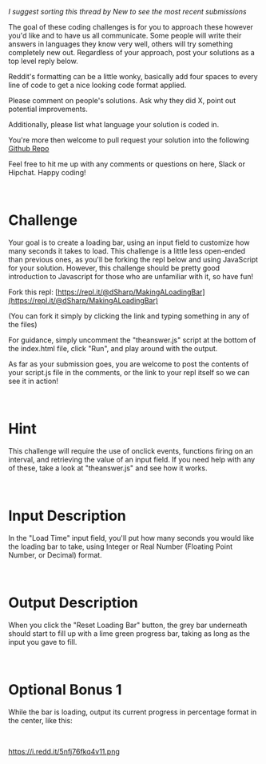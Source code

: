 *I suggest sorting this thread by New to see the most recent submissions*

The goal of these coding challenges is for you to approach these however you'd like and to have us all communicate. Some people will write their answers in languages they know very well, others will try something completely new out. Regardless of your approach, post your solutions as a top level reply below.

Reddit's formatting can be a little wonky, basically add four spaces to every line of code to get a nice looking code format applied.

Please comment on people's solutions. Ask why they did X, point out potential improvements.

Additionally, please list what language your solution is coded in.

You're more then welcome to pull request your solution into the following [Github Repo](https://github.com/GregHilston/Code-Foo)

Feel free to hit me up with any comments or questions on here, Slack or Hipchat. Happy coding!

&#x200B;

# Challenge

Your goal is to create a loading bar, using an input field to customize how many seconds it takes to load. This challenge is a little less open-ended than previous ones, as you'll be forking the repl below and using JavaScript for your solution. However, this challenge should be pretty good introduction to Javascript for those who are unfamiliar with it, so have fun!

Fork this repl: [https://repl.it/@dSharp/MakingALoadingBar](https://repl.it/@dSharp/MakingALoadingBar)

(You can fork it simply by clicking the link and typing something in any of the files)

For guidance, simply uncomment the "theanswer.js" script at the bottom of the index.html file, click "Run", and play around with the output.

As far as your submission goes, you are welcome to post the contents of your script.js file in the comments, or the link to your repl itself so we can see it in action!

&#x200B;

# Hint

This challenge will require the use of onclick events, functions firing on an interval, and retrieving the value of an input field. If you need help with any of these, take a look at "theanswer.js" and see how it works.

&#x200B;

# Input Description

In the "Load Time" input field, you'll put how many seconds you would like the loading bar to take, using Integer or Real Number (Floating Point Number, or Decimal) format.

&#x200B;

# Output Description

When you click the "Reset Loading Bar" button, the grey bar underneath should start to fill up with a lime green progress bar, taking as long as the input you gave to fill.

&#x200B;

# Optional Bonus 1

While the bar is loading, output its current progress in percentage format in the center, like this:

&#x200B;

https://i.redd.it/5nfj76fkq4v11.png
